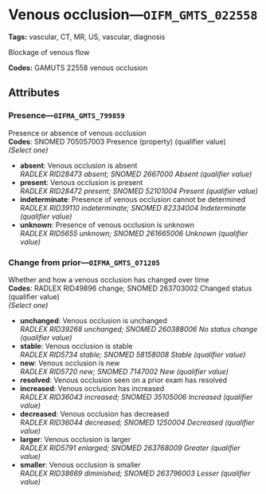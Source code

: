 # Venous occlusion—`OIFM_GMTS_022558`

**Tags:** vascular, CT, MR, US, vascular, diagnosis

Blockage of venous flow

**Codes:** GAMUTS 22558 venous occlusion

## Attributes

### Presence—`OIFMA_GMTS_799859`

Presence or absence of venous occlusion  
**Codes**: SNOMED 705057003 Presence (property) (qualifier value)  
*(Select one)*

- **absent**: Venous occlusion is absent  
_RADLEX RID28473 absent; SNOMED 2667000 Absent (qualifier value)_
- **present**: Venous occlusion is present  
_RADLEX RID28472 present; SNOMED 52101004 Present (qualifier value)_
- **indeterminate**: Presence of venous occlusion cannot be determined  
_RADLEX RID39110 indeterminate; SNOMED 82334004 Indeterminate (qualifier value)_
- **unknown**: Presence of venous occlusion is unknown  
_RADLEX RID5655 unknown; SNOMED 261665006 Unknown (qualifier value)_

### Change from prior—`OIFMA_GMTS_071205`

Whether and how a venous occlusion has changed over time  
**Codes**: RADLEX RID49896 change; SNOMED 263703002 Changed status (qualifier value)  
*(Select one)*

- **unchanged**: Venous occlusion is unchanged  
_RADLEX RID39268 unchanged; SNOMED 260388006 No status change (qualifier value)_
- **stable**: Venous occlusion is stable  
_RADLEX RID5734 stable; SNOMED 58158008 Stable (qualifier value)_
- **new**: Venous occlusion is new  
_RADLEX RID5720 new; SNOMED 7147002 New (qualifier value)_
- **resolved**: Venous occlusion seen on a prior exam has resolved  
- **increased**: Venous occlusion has increased  
_RADLEX RID36043 increased; SNOMED 35105006 Increased (qualifier value)_
- **decreased**: Venous occlusion has decreased  
_RADLEX RID36044 decreased; SNOMED 1250004 Decreased (qualifier value)_
- **larger**: Venous occlusion is larger  
_RADLEX RID5791 enlarged; SNOMED 263768009 Greater (qualifier value)_
- **smaller**: Venous occlusion is smaller  
_RADLEX RID38669 diminished; SNOMED 263796003 Lesser (qualifier value)_